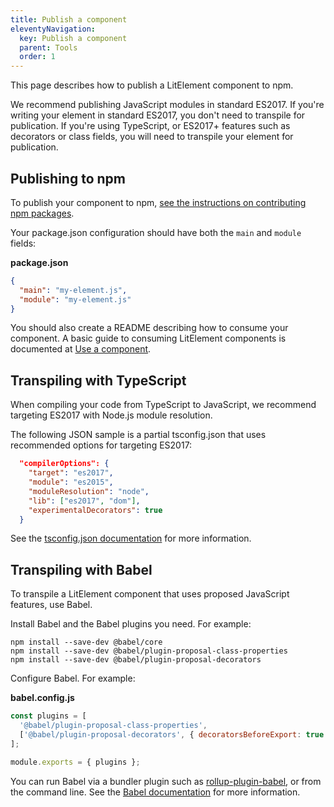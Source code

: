 ```yaml
---
title: Publish a component
eleventyNavigation:
  key: Publish a component
  parent: Tools
  order: 1
---
```


This page describes how to publish a LitElement component to npm.

We recommend publishing JavaScript modules in standard ES2017. If you're writing your element in standard ES2017, you don't need to transpile for publication. If you're using TypeScript, or ES2017+ features such as decorators or class fields, you will need to transpile your element for publication.

## Publishing to npm

To publish your component to npm, <a href="https://docs.npmjs.com/packages-and-modules/contributing-packages-to-the-registry" target="_blank" rel="noopener">see the instructions on contributing npm packages</a>.

Your package.json configuration should have both the `main` and `module` fields:

**package.json**

```json
{
  "main": "my-element.js",
  "module": "my-element.js"
}
```

You should also create a README describing how to consume your component. A basic guide to consuming LitElement components is documented at [Use a component](/docs/v1/tools/use/).

## Transpiling with TypeScript

When compiling your code from TypeScript to JavaScript, we recommend targeting ES2017 with Node.js module resolution.

The following JSON sample is a partial tsconfig.json that uses recommended options for targeting ES2017:

```json
  "compilerOptions": {
    "target": "es2017",
    "module": "es2015",
    "moduleResolution": "node",
    "lib": ["es2017", "dom"],
    "experimentalDecorators": true
  }
```

See the <a href="https://www.typescriptlang.org/docs/handbook/tsconfig-json.html" target="_blank" rel="noopener">tsconfig.json documentation</a> for more information.

## Transpiling with Babel

To transpile a LitElement component that uses proposed JavaScript features, use Babel.

Install Babel and the Babel plugins you need. For example:

```
npm install --save-dev @babel/core
npm install --save-dev @babel/plugin-proposal-class-properties
npm install --save-dev @babel/plugin-proposal-decorators
```

Configure Babel. For example:

**babel.config.js**

```js
const plugins = [
  '@babel/plugin-proposal-class-properties',
  ['@babel/plugin-proposal-decorators', { decoratorsBeforeExport: true } ],
];

module.exports = { plugins };
```

You can run Babel via a bundler plugin such as <a href="https://www.npmjs.com/package/rollup-plugin-babel" target="_blank" rel="noopener">rollup-plugin-babel</a>, or from the command line. See the <a href="https://babeljs.io/docs/en/" target="_blank" rel="noopener">Babel documentation</a> for more information.
